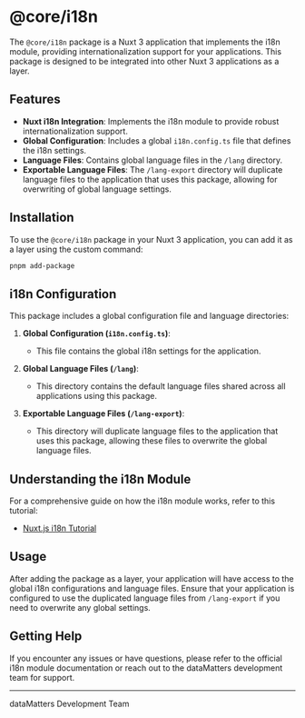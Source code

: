 # @core/i18n

The `@core/i18n` package is a Nuxt 3 application that implements the i18n module, providing internationalization support for your applications. This package is designed to be integrated into other Nuxt 3 applications as a layer.

## Features

- **Nuxt i18n Integration**: Implements the i18n module to provide robust internationalization support.
- **Global Configuration**: Includes a global `i18n.config.ts` file that defines the i18n settings.
- **Language Files**: Contains global language files in the `/lang` directory.
- **Exportable Language Files**: The `/lang-export` directory will duplicate language files to the application that uses this package, allowing for overwriting of global language settings.

## Installation

To use the `@core/i18n` package in your Nuxt 3 application, you can add it as a layer using the custom command:

```bash
pnpm add-package
```

## i18n Configuration

This package includes a global configuration file and language directories:

1. **Global Configuration (`i18n.config.ts`)**:
    - This file contains the global i18n settings for the application.

2. **Global Language Files (`/lang`)**:
    - This directory contains the default language files shared across all applications using this package.

3. **Exportable Language Files (`/lang-export`)**:
    - This directory will duplicate language files to the application that uses this package, allowing these files to overwrite the global language files.

## Understanding the i18n Module

For a comprehensive guide on how the i18n module works, refer to this tutorial:
- [Nuxt.js i18n Tutorial](https://phrase.com/blog/posts/nuxt-js-tutorial-i18n/)

## Usage

After adding the package as a layer, your application will have access to the global i18n configurations and language files. Ensure that your application is configured to use the duplicated language files from `/lang-export` if you need to overwrite any global settings.

## Getting Help

If you encounter any issues or have questions, please refer to the official i18n module documentation or reach out to the dataMatters development team for support.

---

dataMatters Development Team
